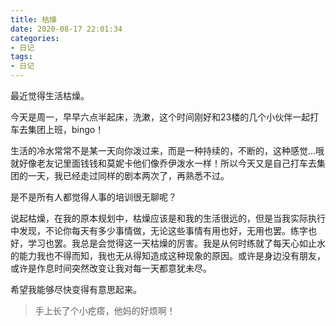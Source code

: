 ```yaml
---
title: 枯燥
date: 2020-08-17 22:01:34
categories:
- 日记
tags:
- 日记
---
```


最近觉得生活枯燥。

今天是周一，早早六点半起床，洗漱，这个时间刚好和23楼的几个小伙伴一起打车去集团上班，bingo！

生活的冷水常常不是某一天向你泼过来，而是一种持续的，不断的，这种感觉...哦就好像老友记里面钱钱和莫妮卡他们像乔伊泼水一样！所以今天又是自己打车去集团的一天，我已经走过同样的剧本两次了，再熟悉不过。

是不是所有人都觉得人事的培训很无聊呢？

说起枯燥，在我的原本规划中，枯燥应该是和我的生活很远的，但是当我实际执行中发现，不论你每天有多少事情做，无论这些事情有用也好，无用也罢。练字也好，学习也罢。我总是会觉得这一天枯燥的厉害。我是从何时练就了每天心如止水的能力我也不得而知，我也无从得知造成这种现象的原因。或许是身边没有朋友，或许是作息时间突然改变让我对每一天都意犹未尽。

希望我能够尽快变得有意思起来。

> 手上长了个小疙瘩，他妈的好烦啊！